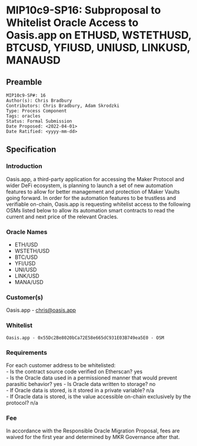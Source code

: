 # MIP10c9-SP16: Subproposal to Whitelist Oracle Access to Oasis.app on ETHUSD, WSTETHUSD, BTCUSD, YFIUSD, UNIUSD, LINKUSD, MANAUSD

## Preamble
```
MIP10c9-SP#: 16
Author(s): Chris Bradbury
Contributors: Chris Bradbury, Adam Skrodzki
Type: Process Component
Tags: oracles
Status: Formal Submission
Date Proposed: <2022-04-01>
Date Ratified: <yyyy-mm-dd>
``` 

## Specification

### Introduction
Oasis.app, a third-party application for accessing the Maker Protocol and wider DeFi ecosystem, is planning to launch a set of new automation features to allow for better management and protection of Maker Vaults going forward.
In order for the automation features to be trustless and verifiable on-chain, Oasis.app is requesting whitelist access to the following OSMs listed below to allow its automation smart contracts to read the current and next price of the relevant Oracles.

### Oracle Names
- ETH/USD
- WSTETH/USD
- BTC/USD
- YFI/USD
- UNI/USD
- LINK/USD
- MANA/USD

### Customer(s)
Oasis.app - chris@oasis.app

### Whitelist
	Oasis.app - 0x55Dc2Be8020bCa72E58e665dC931E03B749ea5E0 - OSM

### Requirements
For each customer address to be whitelisted:   
	- Is the contract source code verified on Etherscan? yes  
	- Is the Oracle data used in a permissioned manner that would prevent parasitic behavior? yes 
	- Is Oracle data written to storage? no  
		- If Oracle data is stored, is it stored in a private variable? n/a  
		- If Oracle data is stored, is the value accessible on-chain exclusively by the protocol? n/a  

### Fee
In accordance with the Responsible Oracle Migration Proposal, fees are waived for the first year and determined by MKR Governance after that.
